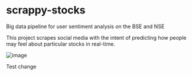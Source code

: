 # scrappy-stocks
Big data pipeline for user sentiment analysis on the BSE and NSE

This project scrapes social media with the intent of predicting how people may feel about particular stocks in real-time.

![image](https://user-images.githubusercontent.com/22120303/129402177-160370d9-11fd-4ce9-9b60-09020f5e8ec3.png)



Test change